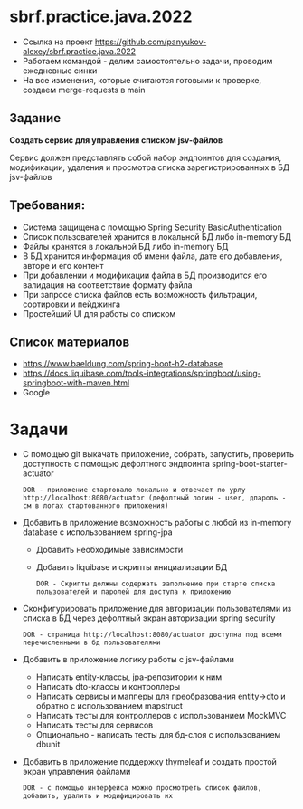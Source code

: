 # sbrf.practice.java.2022

* Ссылка на проект https://github.com/panyukov-alexey/sbrf.practice.java.2022
* Работаем командой - делим самостоятельно задачи, проводим ежедневные синки
* На все изменения, которые считаются готовыми к проверке, создаем merge-requests в main

## Задание

**Создать сервис для управления списком jsv-файлов**

Сервис должен представлять собой набор эндпоинтов для создания, модификации, удаления и просмотра списка зарегистрированных в БД jsv-файлов

## Требования:
* Система защищена с помощью Spring Security BasicAuthentication
* Список пользователей хранится в локальной БД либо in-memory БД
* Файлы хранятся в локальной БД либо in-memory БД
* В БД хранится информация об имени файла, дате его добавления, авторе и его контент
* При добавлении и модификации файла в БД производится его валидация на соответствие формату файла
* При запросе списка файлов есть возможность фильтрации, сортировки и пейджинга
* Простейший UI для работы со списком

## Список материалов
* https://www.baeldung.com/spring-boot-h2-database
* https://docs.liquibase.com/tools-integrations/springboot/using-springboot-with-maven.html
* Google


# Задачи

* С помощью git выкачать приложение, собрать, запустить, проверить доступность с помощью дефолтного эндпоинта spring-boot-starter-actuator

      DOR - приложение стартовало локально и отвечает по урлу http://localhost:8080/actuator (дефолтный логин - user, дпароль - см в логах стартованного приложения)



* Добавить в приложение возможность работы с любой из in-memory database с использованием spring-jpa 

  * Добавить необходимые зависимости 
  * Добавить liquibase и скрипты инициализации БД
            
        DOR - Скрипты должны содержать заполнение при старте списка пользователей и паролей для доступа к приложению
  
* Сконфигурировать приложение для авторизации пользователями из списка в БД через дефолтный экран авторизации spring security

      DOR - страница http://localhost:8080/actuator доступна под всеми перечисленными в бд пользователями
	
* Добавить в приложение логику работы с jsv-файлами

  * Написать entity-классы, jpa-репозитории к ним
  * Написать dto-классы и контроллеры
  * Написать сервисы и мапперы для преобразования entity->dto и обратно с использованием mapstruct
  * Написать тесты для контроллеров с использованием MockMVC
  * Написать тесты для сервисов
  * Опционально - написать тесты для бд-слоя с использованием dbunit
  

* Добавить в приложение поддержку thymeleaf и создать простой экран управления файлами

      DOR - с помощью интерфейса можно просмотреть список файлов, добавить, удалить и модифицировать их
